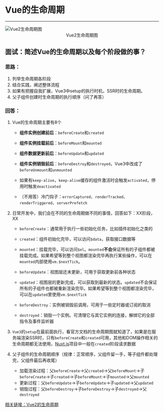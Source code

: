 # Vue的生命周期

------

<img src="https://pic-host.oss-cn-shenzhen.aliyuncs.com/img/20220502215749.png" alt="Vue2生命周期图"  />

<center>Vue2生命周期图</center>

## 面试：简述Vue的生命周期以及每个阶段做的事？

### 思路：

1. 列举生命周期各阶段
2. 结合实践，阐述整体流程
3. 如果有把握自我扩展，Vue3中setup的执行时机，SSR时的生命周期。
4. 父子组件创建时生命周期的执行顺序（问了再答）

### 回答：

1. Vue的生命周期主要有8个

   - **组件实例创建前后**：`beforeCreate`和`created`

   - **组件实例挂载前后**：`beforeMount`和`mounted`

   - **组件数据更新前后**：`beforeUpdate`和`updated`

   - **组件实例销毁前后**：`beforeDestroy`和`destroyed`，Vue3中改成了`beforeUnmount`和`unmounted`

   - 如果有`keep-alive`，`keep-alive`缓存的组件激活时会触发`activated`，停用时触发`deactivated`

   - （不用答）冷门钩子：`errorCaptured`、`renderTracked`、`renderTriggered`、`serverPrefetch`
2. 日常开发中，我们会在不同的生命周期做不同的事情，回答如下：XX阶段，XX

   - `beforeCreate`：通常用于执行一些初始化任务，比如插件初始化之类的

   - `created`：组件初始化完毕，可以访问`$data`，获取接口数据等

   - `mounted`：挂载完毕，可以访问`$el`。`mounted`**不会**保证所有的子组件都被挂载完成。如果希望等到整个视图都渲染完毕再执行某些操作，可以在`mounted`内部使用`vm.$nextTick`。

   - `beforeUpdate`：视图层还未更新，可用于获取更新前各种状态

   - `updated`：视图层的更新完成，可以获取到最新的状态。`updated`不会保证所有的子组件也都被重新渲染完毕。如果希望等到整个视图都渲染完毕，可以在`updated`里使用`vm.$nextTick`

   - `beforeDestroy`：实例被销毁前调用，可用于一些定时器或订阅的取消

   - `destroyed`：销毁一个实例。可清理它与其它实例的连接，解绑它的全部指令及事件监听器
3. `Vue3`的`setup`在最前面执行，看官方文档的生命周期图就知道了，如果是在服务端渲染SSR时，只有`beforeCreate`和`created`可用，其他和DOM操作相关的生命周期都无法使用，[Nuxt.js](https://nuxtjs.org/)项目中一般在`created`阶段请求数据
4. 父子组件的生命周期顺序（规律：正常顺序，父组件留一手，等子组件都处理完，父组件最后再收尾）

   - 加载渲染过程：父`beforeCreate`→父`created`→父`beforeMount`→子`beforeCreate`→子`created`→子`beforeMount`→子`mounted`→父`mounted`
   - 更新过程：父`beforeUpdate`→子`beforeUpdate`→子`updated`→父`updated`
   - 销毁过程：父`beforeDestroy`→子`beforeDestroy`→子`destroyed`→父`destroyed`



[相关链接：Vue2的生命周期](https://cn.vuejs.org/v2/api/#%E9%80%89%E9%A1%B9-%E7%94%9F%E5%91%BD%E5%91%A8%E6%9C%9F%E9%92%A9%E5%AD%90)
